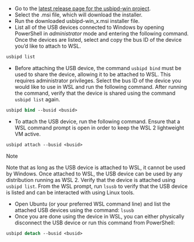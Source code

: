 
- Go to the [latest release page for the usbipd-win project](https://github.com/dorssel/usbipd-win/releases).
- Select the .msi file, which will download the installer.
- Run the downloaded usbipd-win_x.msi installer file.
- List all of the USB devices connected to Windows by opening PowerShell in _administrator_ mode and entering the following command. Once the devices are listed, select and copy the bus ID of the device you’d like to attach to WSL.
``` ps
usbipd list
```
- Before attaching the USB device, the command `usbipd bind` must be used to share the device, allowing it to be attached to WSL. This requires administrator privileges. Select the bus ID of the device you would like to use in WSL and run the following command. After running the command, verify that the device is shared using the command `usbipd list` again.
```ps
usbipd bind --busid <busid>
```
- To attach the USB device, run the following command. Ensure that a WSL command prompt is open in order to keep the WSL 2 lightweight VM active. 
```ps
usbipd attach --busid <busid>
```
> [!note]
> Note that as long as the USB device is attached to WSL, it cannot be used by Windows. Once attached to WSL, the USB device can be used by any distribution running as WSL 2.
> Verify that the device is attached using `usbipd list`. From the WSL prompt, run `lsusb` to verify that the USB device is listed and can be interacted with using Linux tools.
- Open Ubuntu (or your preferred WSL command line) and list the attached USB devices using the command: ``lsusb``
- Once you are done using the device in WSL, you can either physically disconnect the USB device or run this command from PowerShell:
```ps
usbipd detach --busid <busid> 
```
